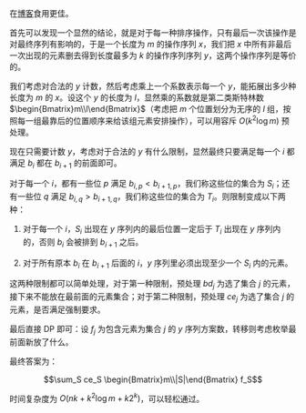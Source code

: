 在[博客](https://yjh965.github.io/post/arc158f-random-radix-sort-ti-jie/)食用更佳。

首先可以发现一个显然的结论，就是对于每一种排序操作，只有最后一次该操作是对最终序列有影响的，于是一个长度为 $m$ 的操作序列 $x$，我们把 $x$ 中所有非最后一次出现的元素删去得到长度最多为 $k$ 的操作序列序列 $y$，这两个操作序列是等价的。

我们考虑对合法的 $y$ 计数，然后考虑乘上一个系数表示每一个 $y$，能拓展出多少种长度为 $m$ 的 $x$。设这个 $y$ 的长度为 $l$，显然乘的系数就是第二类斯特林数 $\begin{Bmatrix}m\\l\end{Bmatrix}$（考虑把 $m$ 个位置划分为无序的 $l$ 组，按照每一组最靠后的位置顺序来给该组元素安排操作），可以用容斥 $O(k^2 \log m)$ 预处理。

现在只需要计数 $y$，考虑对于合法的 $y$ 有什么限制，显然最终只要满足每一个 $i$ 都满足 $b_i$ 都在 $b_{i + 1}$ 的前面即可。

对于每一个 $i$，都有一些位 $p$ 满足 $b_{i, p} < b_{i + 1, p}$，我们称这些位的集合为 $S_i$；还有一些位 $q$ 满足 $b_{i, q} > b_{i + 1, q}$，我们称这些位的集合为 $T_i$。则限制变成以下两种：

1. 对于每一个 $i$，$S_i$ 出现在 $y$ 序列内的最后位置一定后于 $T_i$ 出现在 $y$ 序列内的，否则 $b_i$ 会被排到 $b_{i + 1}$ 之后。

2. 对于所有原本 $b_i$ 在 $b_{i + 1}$ 后面的 $i$，$y$ 序列里必须出现至少一个 $S_i$ 内的元素。

这两种限制都可以简单处理，对于第一种限制，预处理 $bd_j$ 为选了集合 $j$ 的元素，接下来不能放在最前面的元素集合；对于第二种限制，预处理 $ce_j$ 为选了集合 $j$ 的元素，是否满足强制要求。

最后直接 DP 即可：设 $f_j$ 为包含元素为集合 $j$ 的 $y$ 序列方案数，转移则考虑枚举最前面新放了什么。

最终答案为：

$$\sum_S ce_S \begin{Bmatrix}m\\|S|\end{Bmatrix} f_S$$

时间复杂度为 $O(nk + k^2 \log m + k2^k)$，可以轻松通过。